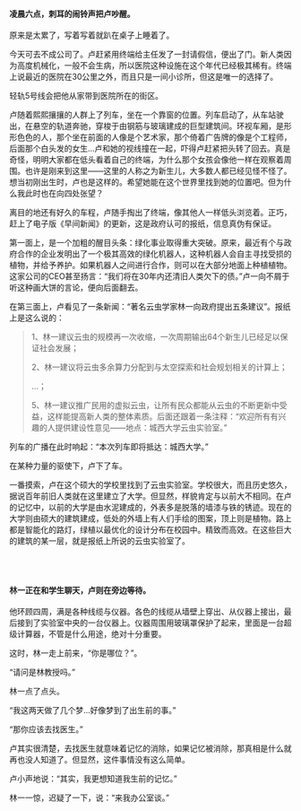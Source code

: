 #### 凌晨六点，刺耳的闹铃声把卢吵醒。

原来是太累了，写着写着就趴在桌子上睡着了。

今天可去不成公司了。卢赶紧用终端给主任发了一封请假信，便出了门。新人类因为高度机械化，一般不会生病，所以医院这种设施在这个年代已经极其稀有。终端上说最近的医院在30公里之外，而且只是一间小诊所，但这是唯一的选择了。

轻轨5号线会把他从家带到医院所在的街区。

卢随着熙熙攘攘的人群上了列车，坐在一个靠窗的位置。列车启动了，从车站驶出，在悬空的轨道奔驰，穿梭于由钢筋与玻璃建成的巨型建筑间。环视车厢，是形形色色的人，那个坐在前面的人像是个艺术家，那个倚着广告牌的像是个工程师，后面那个白头发的女生…卢和她的视线撞在一起，吓得卢赶紧把头转了回去。真是奇怪，明明大家都在低头看着自己的终端，为什么那个女孩会像他一样在观察着周围。也许是刚来到这里——这里的人称之为新生儿，大多数人都已经见怪不怪了。想当初刚出生时，卢也是这样的。希望她能在这个世界里找到她的位置吧。但为什么我此时也在向四处张望？

离目的地还有好久的车程，卢随手掏出了终端，像其他人一样低头浏览着。正巧，赶上了电子版《早间新闻》的更新，这是政府认可的报纸，信息真伪有保证。

第一面上，是一个加粗的醒目头条：绿化事业取得重大突破。原来，最近有个与政府合作的企业发明出了一个极其高效的绿化机器人，这种机器人会自主寻找受损的植物，并给予养护。如果机器人之间进行合作，则可以在大部分地面上种植植物。这家公司的CEO甚至扬言：“我们将在30年内还清旧人类欠下的债。”卢一向不屑于听这种画大饼的言论，便向后面翻去。

在第三面上，卢看见了一条新闻：“著名云虫学家林一向政府提出五条建议”。报纸上是这么说的：

>1、林一建议云虫的规模再一次收缩，一次周期输出64个新生儿已经足以保证社会发展；
>
>2、林一建议将云虫多余算力分配到与太空探索和社会规划相关的计算上；
>
>…；
>
>5、林一建议推广民用的虚拟云虫，让所有民众都能从云虫的不断更新中受益，这样能提高新人类的整体素质。后面还跟着一条注释：“欢迎所有有兴趣的人提供建设性意见——地点：城西大学云虫实验室。”

列车的广播在此时响起：“本次列车即将抵达：城西大学。”

在某种力量的驱使下，卢下了车。

一番摸索，卢在这个硕大的学校里找到了云虫实验室。学校很大，而且历史悠久，据说百年前旧人类就在这里建立了大学。但显然，样貌肯定与以前大不相同。在卢的记忆中，以前的大学是由水泥建成的，外表多是脱落的墙漆与铁的锈迹。现在的大学则由硕大的建筑建成，低处的外墙上有人们手绘的图案，顶上则是植物。路上都是智能化的路灯，绿植以最优化的设计分布在校园中。精致而高效。在这些巨大的建筑的某一层，就是报纸上所说的云虫实验室了。

<br><br>

#### 林一正在和学生聊天，卢则在旁边等待。

他环顾四周，满是各种线缆与仪器。各色的线缆从墙壁上穿出、从仪器上接出，最后接到了实验室中央的一台仪器上。仪器周围用玻璃罩保护了起来，里面是一台超级计算器，不管是什么用途，绝对十分重要。

这时，林一走上前来，“你是哪位？”。

“请问是林教授吗。”

林一点了点头。

“我这两天做了几个梦…好像梦到了出生前的事。”

“那你应该去找医生。”

卢其实很清楚，去找医生就意味着记忆的消除，如果记忆被消除，那真相是什么就再也没人知道了。但显然，这件事情没有这么简单。

卢小声地说：“其实，我更想知道我生前的记忆。”

林一一惊，迟疑了一下，说：“来我办公室谈。”